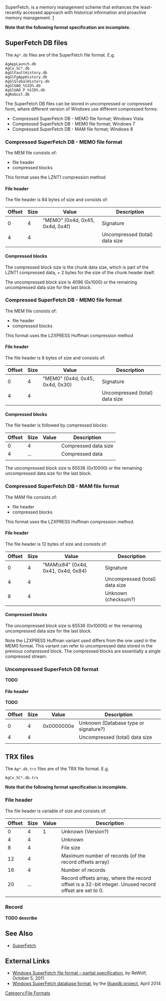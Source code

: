 SuperFetch, is a memory management scheme that enhances the
least-recently accessed approach with historical information and
proactive memory management.
[1](http://technet.microsoft.com/en-us/magazine/2007.03.vistakernel.aspx)

<b>Note that the following format specification are incomplete.</b>

## SuperFetch DB files

The `Ag*.db` files are of the SuperFetch file format. E.g.

    AgAppLaunch.db
    AgCx_SC*.db
    AgGlFaultHistory.db
    AgGlFgAppHistory.db
    AgGlGlobalHistory.db
    AgGlUAD_%SID%.db
    AgGlUAD_P_%SID%.db
    AgRobust.db

The SuperFetch DB files can be stored in uncompressed or compressed
form, where different version of Windows use different compressed forms:

- Compressed SuperFetch DB - MEMO file format; Windows Vista
- Compressed SuperFetch DB - MEM0 file format; Windows 7
- Compressed SuperFetch DB - MAM file format; Windows 8

### Compressed SuperFetch DB - MEMO file format

The MEM file consists of:

- file header
- compressed blocks

This format uses the LZNT1 compression method

#### File header

The file header is 84 bytes of size and consists of:

| Offset | Size | Value                           | Description                    |
|--------|------|---------------------------------|--------------------------------|
| 0      | 4    | "MEMO" (0x4d, 0x45, 0x4d, 0x4f) | Signature                      |
| 4      | 4    |                                 | Uncompressed (total) data size |
|        |      |                                 |                                |

#### Compressed blocks

The compressed block size is the chunk data size, which is part of the
LZNT1 compressed data, + 2 bytes for the size of the chunk header
itself.

The uncompressed block size is 4096 (0x1000) or the remaining
uncompressed data size for the last block.

### Compressed SuperFetch DB - MEM0 file format

The MEM file consists of:

- file header
- compressed blocks

This format uses the LZXPRESS Huffman compression method

#### File header

The file header is 8 bytes of size and consists of:

| Offset | Size | Value                           | Description                    |
|--------|------|---------------------------------|--------------------------------|
| 0      | 4    | "MEM0" (0x4d, 0x45, 0x4d, 0x30) | Signature                      |
| 4      | 4    |                                 | Uncompressed (total) data size |
|        |      |                                 |                                |

#### Compressed blocks

The file header is followed by compressed blocks:

| Offset | Size | Value | Description          |
|--------|------|-------|----------------------|
| 0      | 4    |       | Compressed data size |
| 4      | ...  |       | Compressed data      |
|        |      |       |                      |

The uncompressed block size is 65536 (0x10000) or the remaining
uncompressed data size for the last block.

### Compressed SuperFetch DB - MAM file format

The MAM file consists of:

- file header
- compressed blocks

This format uses the LZXPRESS Huffman compression method.

#### File header

The file header is 12 bytes of size and consists of:

| Offset | Size | Value                              | Description                    |
|--------|------|------------------------------------|--------------------------------|
| 0      | 4    | "MAM\x84" (0x4d, 0x41, 0x4d, 0x84) | Signature                      |
| 4      | 4    |                                    | Uncompressed (total) data size |
| 8      | 4    |                                    | Unknown (checksum?)            |
|        |      |                                    |                                |

#### Compressed blocks

The uncompressed block size is 65536 (0x10000) or the remaining
uncompressed data size for the last block.

Note the LZXPRESS Huffman variant used differs from the one used in the
MEM0 format. This variant can refer to uncompressed data stored in the
previous compressed block. The compressed blocks are essentially a
single compressed stream.

### Uncompressed SuperFetch DB format

<b>TODO</b>

#### File header

<b>TODO</b>

| Offset | Size | Value      | Description                           |
|--------|------|------------|---------------------------------------|
| 0      | 4    | 0x0000000e | Unknown (Database type or signature?) |
| 4      | 4    |            | Uncompressed (total) data size        |
|        |      |            |                                       |

## TRX files

The `Ag*.db.trx` files are of the TRX file format. E.g.

    AgCx_SC*.db.trx

<b>Note that the following format specification is incomplete.</b>

### File header

The file header is variable of size and consists of:

| Offset | Size | Value | Description                                                                                           |
|--------|------|-------|-------------------------------------------------------------------------------------------------------|
| 0      | 4    | 1     | Unknown (Version?)                                                                                    |
| 4      | 4    |       | Unknown                                                                                               |
| 8      | 4    |       | File size                                                                                             |
| 12     | 4    |       | Maximum number of records (of the record offsets array)                                               |
| 16     | 4    |       | Number of records                                                                                     |
| 20     | ...  |       | Record offsets array, where the record offset is a 32-bit integer. Unused record offset are set to 0. |
|        |      |       |                                                                                                       |

### Record

<b>TODO describe</b>

## See Also

- [SuperFetch](SuperFetch "wikilink")

## External Links

- [Windows SuperFetch file format – partial
  specification](http://blog.rewolf.pl/blog/?p=214), by ReWolf, October
  5, 2011
- [Windows SuperFetch database
  format](https://googledrive.com/host/0B3fBvzttpiiSWFFkSTBOUHdjOVU/Windows%20SuperFetch%20(DB)%20format.pdf),
  by the [libagdb project](libagdb "wikilink"), April 2014

[Category:File Formats](Category:File_Formats "wikilink")